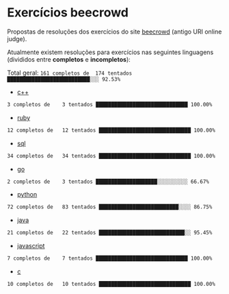# Exercícios beecrowd

Propostas de resoluções dos exercícios do site [beecrowd](https://www.beecrowd.com.br/) (antigo URI online judge).

Atualmente existem resoluções para exercícios nas seguintes linguagens (divididos entre **completos** e **incompletos**):

Total geral: ```161 completos de  174 tentados ███████████████████████████░░░ 92.53%```

- [c++](./c++)

```bash
3 completos de    3 tentados ██████████████████████████████ 100.00%
```

- [ruby](./ruby)

```bash
12 completos de   12 tentados ██████████████████████████████ 100.00%
```

- [sql](./sql)

```bash
34 completos de   34 tentados ██████████████████████████████ 100.00%
```

- [go](./go)

```bash
2 completos de    3 tentados ████████████████████░░░░░░░░░░ 66.67%
```

- [python](./python)

```bash
72 completos de   83 tentados ██████████████████████████░░░░ 86.75%
```

- [java](./java)

```bash
21 completos de   22 tentados ████████████████████████████░░ 95.45%
```

- [javascript](./javascript)

```bash
7 completos de    7 tentados ██████████████████████████████ 100.00%
```

- [c](./c)

```bash
10 completos de   10 tentados ██████████████████████████████ 100.00%
```
